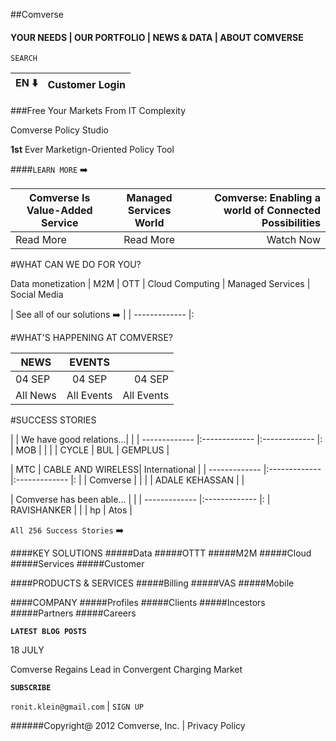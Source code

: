 ##Comverse
#### YOUR NEEDS  |  OUR PORTFOLIO   |   NEWS & DATA    |    ABOUT COMVERSE

`SEARCH`

| EN :arrow_down:       | Customer Login    |
| ------------- |:-------------:|

###Free Your Markets From IT Complexity

Comverse Policy Studio

**1st** Ever Marketign-Oriented Policy Tool

####`LEARN MORE` :arrow_right:

| Comverse Is Value-Added Service  | Managed Services World    | Comverse: Enabling a world of Connected Possibilities|
| ------------- |:-------------:| -----:|
| Read More      | Read More | Watch Now |

#WHAT CAN WE DO FOR YOU?

Data monetization	|	M2M | OTT | Cloud Computing | Managed Services | Social Media

| See all of our solutions :arrow_right:        |
| ------------- |:

#WHAT'S HAPPENING AT COMVERSE?

| NEWS  | EVENTS    |  |
| ------------- |:-------------:| -----:|
| 04 SEP      | 04 SEP | 04 SEP |
| All News      | All Events | All Events|

#SUCCESS STORIES

|         |  We have good relations...|  |
| ------------- |:------------- |:------------- |:
| MOB      |  | |
| CYCLE      | BUL | GEMPLUS |


| MTC        |  CABLE AND WIRELESS| International  |
| ------------- |:------------- |:------------- |:
|      | Comverse | |
|     | ADALE KEHASSAN |  |

| Comverse has been able...        |  |
| ------------- |:------------- |:
|   RAVISHANKER   |  |
|   hp  | Atos |

`All 256 Success Stories` :arrow_right:

####KEY SOLUTIONS
#####Data
#####OTTT
#####M2M
#####Cloud
#####Services
#####Customer

####PRODUCTS & SERVICES
#####Billing
#####VAS
#####Mobile

####COMPANY
#####Profiles
#####Clients
#####Incestors
#####Partners
#####Careers

**`LATEST BLOG POSTS`**

18 JULY

Comverse Regains Lead in Convergent Charging Market

**`SUBSCRIBE`**

`ronit.klein@gmail.com` | `SIGN UP`


######Copyright@ 2012 Comverse, Inc. | Privacy Policy
